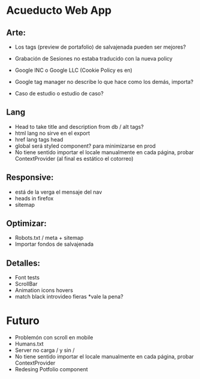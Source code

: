 # Acueducto Web App

## Arte:

- Los tags (preview de portafolio) de salvajenada pueden ser mejores?
- Grabación de Sesiones no estaba traducido con la nueva policy
- Google INC o Google LLC (Cookie Policy es en)
- Google tag manager no describe lo que hace como los demás, importa?

- Caso de estudio o estudio de caso?

## Lang

- Head to take title and description from db / alt tags?
- html lang no sirve en el export
- href lang tags head
- global será styled component? para minimizarse en prod
- No tiene sentido importar el locale manualmente en cada página, probar ContextProvider (al final es estático el cotorreo)

## Responsive:

- está de la verga el mensaje del nav
- heads in firefox
- sitemap

## Optimizar:

- Robots.txt / meta + sitemap
- Importar fondos de salvajenada

## Detalles:

- Font tests
- ScrollBar
- Animation icons hovers
- match black introvideo fieras \*vale la pena?

# Futuro

- Problemón con scroll en mobile
- Humans.txt
- Server no carga / y sin /
- No tiene sentido importar el locale manualmente en cada página, probar ContextProvider
- Redesing Potfolio component
